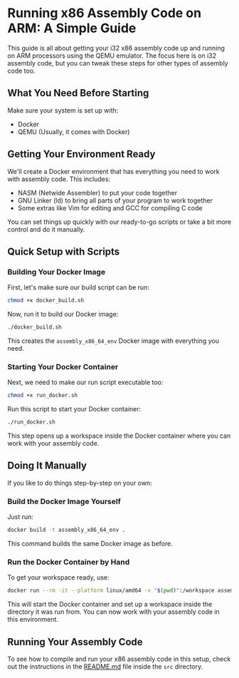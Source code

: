 # Running x86 Assembly Code on ARM: A Simple Guide

This guide is all about getting your i32 x86 assembly code up and running on ARM processors using the QEMU emulator. The focus here is on i32 assembly code, but you can tweak these steps for other types of assembly code too.

## What You Need Before Starting

Make sure your system is set up with:

- Docker
- QEMU (Usually, it comes with Docker)

## Getting Your Environment Ready

We'll create a Docker environment that has everything you need to work with assembly code. This includes:

- NASM (Netwide Assembler) to put your code together
- GNU Linker (ld) to bring all parts of your program to work together
- Some extras like Vim for editing and GCC for compiling C code

You can set things up quickly with our ready-to-go scripts or take a bit more control and do it manually.

## Quick Setup with Scripts

### Building Your Docker Image

First, let's make sure our build script can be run:

```bash
chmod +x docker_build.sh
```

Now, run it to build our Docker image:

```bash
./docker_build.sh
```

This creates the `assembly_x86_64_env` Docker image with everything you need.

### Starting Your Docker Container

Next, we need to make our run script executable too:

```bash
chmod +x run_docker.sh
```

Run this script to start your Docker container:

```bash
./run_docker.sh
```

This step opens up a workspace inside the Docker container where you can work with your assembly code.

## Doing It Manually

If you like to do things step-by-step on your own:

### Build the Docker Image Yourself

Just run:

```bash
docker build -t assembly_x86_64_env .
```

This command builds the same Docker image as before.

### Run the Docker Container by Hand

To get your workspace ready, use:

```bash
docker run --rm -it --platform linux/amd64 -v "$(pwd)":/workspace assembly_x86_64_env
```

This will start the Docker container and set up a workspace inside the directory it was run from. You can now work with your assembly code in this environment.

## Running Your Assembly Code

To see how to compile and run your x86 assembly code in this setup, check out the instructions in the [README.md](src/README.md) file inside the `src` directory.
